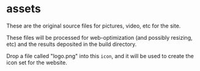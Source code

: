 # assets

These are the original source files for pictures, video, etc for the site.

These files will be processed for web-optimization (and possibly resizing, etc)
and the results deposited in the build directory.

Drop a file called "logo.png" into this `icon`, and it will be used to create
the icon set for the website.
